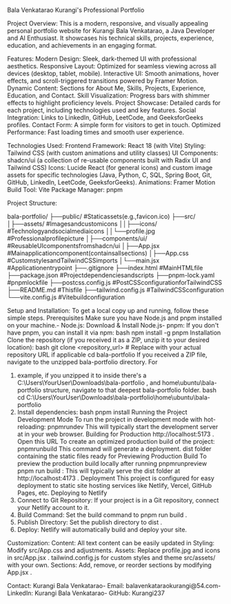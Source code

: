 Bala Venkatarao Kurangi's Professional Portfolio

Project Overview:
This is a modern, responsive, and visually appealing personal portfolio website for 
Kurangi Bala Venkatarao, a Java Developer and AI Enthusiast. It showcases his technical 
skills, projects, experience, education, and achievements in an engaging format.

 Features: 
 Modern Design: Sleek, dark-themed UI with professional aesthetics.
 Responsive Layout: Optimized for seamless viewing across all devices (desktop,
 tablet, mobile).
 Interactive UI: Smooth animations, hover effects, and scroll-triggered transitions
 powered by Framer Motion.
 Dynamic Content: Sections for About Me, Skills, Projects, Experience, Education,
 and Contact.
 Skill Visualization: Progress bars with shimmer effects to highlight proficiency
 levels.
 Project Showcase: Detailed cards for each project, including technologies used
 and key features.
 Social Integration: Links to LinkedIn, GitHub, LeetCode, and GeeksforGeeks
 profiles.
 Contact Form: A simple form for visitors to get in touch.
 Optimized Performance: Fast loading times and smooth user experience.
 
 Technologies Used:
 Frontend Framework: React 18 (with Vite)
 Styling: Tailwind CSS (with custom animations and utility classes)
 UI Components: shadcn/ui (a collection of re-usable components built with Radix
 UI and Tailwind CSS)
 Icons: Lucide React (for general icons) and custom image assets for specific
 technologies (Java, Python, C, SQL, Spring Boot, Git, GitHub, LinkedIn, LeetCode,
 GeeksforGeeks).
 Animations: Framer Motion
 Build Tool: Vite
Package Manager: pnpm

 Project Structure:
 
 bala-portfolio/
 ├──public/ #Staticassets(e.g.,favicon.ico)
 ├──src/
 │├──assets/ #Imagesandcustomicons
 ││├──icons/ #Technologyandsocialmediaicons
 ││└──profile.jpg #Professionalprofilepicture
 │├──components/ui/ #ReusableUIcomponentsfromshadcn/ui
 │├──App.jsx #Mainapplicationcomponent(containsallsections)
 │├──App.css #CustomstylesandTailwindCSSimports
 │└──main.jsx #Applicationentrypoint
 ├──.gitignore
 ├──index.html #MainHTMLfile
 ├──package.json #Projectdependenciesandscripts
 ├──pnpm-lock.yaml #pnpmlockfile
 ├──postcss.config.js #PostCSSconfigurationforTailwindCSS
 ├──README.md #Thisfile
 ├──tailwind.config.js #TailwindCSSconfiguration
 └──vite.config.js #Vitebuildconfiguration
 
 Setup and Installation:
 To get a local copy up and running, follow these simple steps.
 Prerequisites
 Make sure you have Node.js and pnpm installed on your machine.- Node.js: Download & Install Node.js- pnpm: If you don't have pnpm, you can install it via npm:
 bash
  npm install -g pnpm
 Installation
 Clone the repository (if you received it as a ZIP, unzip it to your desired location):
 bash
    git clone <repository_url> # Replace with your actual repository URL if 
applicable
    cd bala-portfolio
 If you received a ZIP file, navigate to the unzipped bala-portfolio directory. For 
1. example, if you unzipped it to 
inside there's a 
C:\Users\YourUser\Downloads\bala-portfolio , and 
home\ubuntu\bala-portfolio structure, navigate to that deepest 
bala-portfolio folder.
 bash
    cd C:\Users\YourUser\Downloads\bala-portfolio\home\ubuntu\bala-portfolio
 2. Install dependencies:
 bash
    pnpm install
 Running the Project
 Development Mode
 To run the project in development mode with hot-reloading:
 pnpmrundev
 This will typically start the development server at 
in your web browser.
 Building for Production
 http://localhost:5173 . Open this URL 
To create an optimized production build of the project:
 pnpmrunbuild
 This command will generate a 
deployment.
 dist folder containing the static files ready for 
Previewing Production Build
 To preview the production build locally after running 
pnpmrunpreview
 pnpm run build :
 This will typically serve the 
dist folder at 
http://localhost:4173 .
Deployment
 This project is configured for easy deployment to static site hosting services like Netlify, 
Vercel, GitHub Pages, etc.
 Deploying to Netlify
 1. Connect to Git Repository: If your project is in a Git repository, connect your
 Netlify account to it.
2. Build Command: Set the build command to 
pnpm run build .
3. Publish Directory: Set the publish directory to 
dist .
4. Deploy: Netlify will automatically build and deploy your site.

 Customization:
Content: All text content can be easily updated in 
Styling: Modify 
src/App.css and 
adjustments.
 Assets: Replace 
profile.jpg and icons in 
src/App.jsx .
 tailwind.config.js for custom styles and theme
 src/assets/ with your own.
 Sections: Add, remove, or reorder sections by modifying 
App.jsx .

Contact:
Kurangi Bala Venkatarao- Email: balavenkataraokurangi@54.com- 
LinkedIn: Kurangi Bala Venkatarao- 
GitHub: Kurangi237
